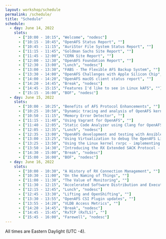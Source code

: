 ```yaml
---
layout: workshop/schedule
permalink: /schedule/
title: "Schedule"
schedule:
  - day: June 14, 2022
    slots:
      - ["10:00 - 10:15", "Welcome", "nodesc"]
      - ["10:15 - 10:45", "OpenAFS Status Report", ""]
      - ["10:45 - 11:15", "AuriStor File System Status Report", ""]
      - ["11:15 - 11:45", "Goldman Sachs Site Report", ""]
      - ["11:45 - 12:00", "CERN Site Report", ""]
      - ["12:00 - 12:30", "OpenAFS Foundation Report", ""]
      - ["12:30 - 13:00", "Lunch", "nodesc"]
      - ["13:00 - 13:30", "FABS - The Flexible AFS Backup System", ""]
      - ["13:30 - 14:00", "OpenAFS Challenges with Apple Silicon Chip", ""]
      - ["14:00 - 14:20", "OpenAFS macOS client status report", ""]
      - ["14:20 - 14:45", "Break", "nodesc"]
      - ["14:45 - 15:15", "Features I'd like to see in Linux kAFS", ""]
      - ["15:15 - 16:00", "BOF", "nodesc"]
  - day: June 15, 2022
    slots:
      - ["10:00 - 10:25", "Benefits of AFS Protocol Enhancements", ""]
      - ["10:25 - 10:50", "Dynamic tracing and analysis of OpenAFS kernel module using Perf tool", ""]
      - ["10:50 - 11:15", "Memory Error Detector", ""]
      - ["11:15 - 11:40", "Using Vagrant for OpenAFS", ""]
      - ["11:40 - 12:05", "Static Code Analyzer using Clang for OpenAFS", ""]
      - ["12:05 - 12:35", "Lunch", "nodesc"]
      - ["12:35 - 13:00", "OpenAFS development and testing with Ansible Molecule", ""]
      - ["13:00 - 13:25", "Using Virtualization to debug the OpenAFS Linux kernel module", ""]
      - ["13:25 - 13:50", "Using the Linux kernel rxrpc - implementing a generic rx API library", ""]
      - ["13:50 - 14:30", "Introducing the RX Extended SACK Protocol - Details and Implementation Experience", ""]
      - ["14:30 - 15:00", "Break", "nodesc"]
      - ["15:00 - 16:00", "BOF", "nodesc"]
  - day: June 16, 2022
    slots:
      - ["10:00 - 10:30", "A History of RX Connection Management", ""]
      - ["10:30 - 11:00", "On the Naming of Things", ""]
      - ["11:00 - 11:30", "The Value of Monitoring", ""]
      - ["11:30 - 12:15", "Accelerated Software Distribution and Execution at Ever Increasing Scale", ""]
      - ["12:15 - 12:45", "Lunch", "nodesc"]
      - ["12:45 - 13:30", "Lifting and OpenShifting", ""]
      - ["13:30 - 13:55", "OpenAFS CSI Plugin updates", ""]
      - ["13:55 - 14:20", "VLDB Access Metrics", ""]
      - ["14:20 - 14:45", "Break", "nodesc"]
      - ["14:45 - 15:45", "RxTCP (RxTLS)", ""]
      - ["15:45 - 16:00", "Farewell", "nodesc"]
---
```


All times are Eastern Daylight (UTC -4).
